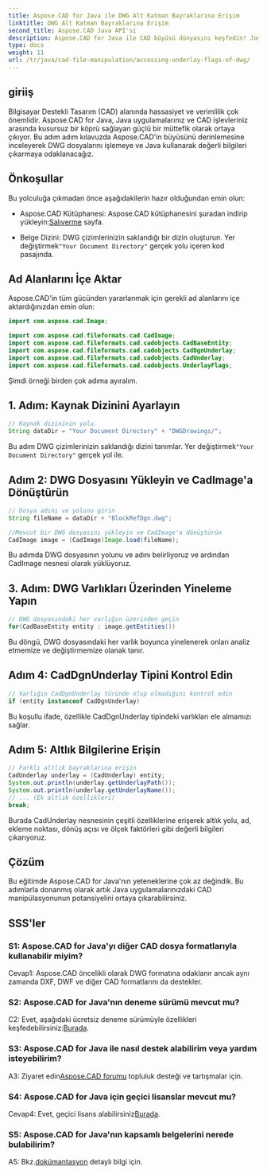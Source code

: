 ```yaml
---
title: Aspose.CAD for Java ile DWG Alt Katman Bayraklarına Erişim
linktitle: DWG Alt Katman Bayraklarına Erişim
second_title: Aspose.CAD Java API'si
description: Aspose.CAD for Java ile CAD büyüsü dünyasını keşfedin! Java uygulamalarınızda DWG dosyalarını zahmetsizce kullanın.
type: docs
weight: 11
url: /tr/java/cad-file-manipulation/accessing-underlay-flags-of-dwg/
---
```

## giriiş

Bilgisayar Destekli Tasarım (CAD) alanında hassasiyet ve verimlilik çok önemlidir. Aspose.CAD for Java, Java uygulamalarınız ve CAD işlevleriniz arasında kusursuz bir köprü sağlayan güçlü bir müttefik olarak ortaya çıkıyor. Bu adım adım kılavuzda Aspose.CAD'in büyüsünü derinlemesine inceleyerek DWG dosyalarını işlemeye ve Java kullanarak değerli bilgileri çıkarmaya odaklanacağız.

## Önkoşullar

Bu yolculuğa çıkmadan önce aşağıdakilerin hazır olduğundan emin olun:

-  Aspose.CAD Kütüphanesi: Aspose.CAD kütüphanesini şuradan indirip yükleyin:[Salıverme](https://releases.aspose.com/cad/java/) sayfa.

-  Belge Dizini: DWG çizimlerinizin saklandığı bir dizin oluşturun. Yer değiştirmek`"Your Document Directory"` gerçek yolu içeren kod pasajında.

## Ad Alanlarını İçe Aktar

Aspose.CAD'in tüm gücünden yararlanmak için gerekli ad alanlarını içe aktardığınızdan emin olun:

```java
import com.aspose.cad.Image;

import com.aspose.cad.fileformats.cad.CadImage;
import com.aspose.cad.fileformats.cad.cadobjects.CadBaseEntity;
import com.aspose.cad.fileformats.cad.cadobjects.CadDgnUnderlay;
import com.aspose.cad.fileformats.cad.cadobjects.CadUnderlay;
import com.aspose.cad.fileformats.cad.cadobjects.UnderlayFlags;
```

Şimdi örneği birden çok adıma ayıralım.

## 1. Adım: Kaynak Dizinini Ayarlayın

```java
// Kaynak dizininin yolu.
String dataDir = "Your Document Directory" + "DWGDrawings/";
```

 Bu adım DWG çizimlerinizin saklandığı dizini tanımlar. Yer değiştirmek`"Your Document Directory"` gerçek yol ile.

## Adım 2: DWG Dosyasını Yükleyin ve CadImage'a Dönüştürün

```java
// Dosya adını ve yolunu girin
String fileName = dataDir + "BlockRefDgn.dwg";

//Mevcut bir DWG dosyasını yükleyin ve CadImage'a dönüştürün
CadImage image = (CadImage)Image.load(fileName);
```

Bu adımda DWG dosyasının yolunu ve adını belirliyoruz ve ardından CadImage nesnesi olarak yüklüyoruz.

## 3. Adım: DWG Varlıkları Üzerinden Yineleme Yapın

```java
// DWG dosyasındaki her varlığın üzerinden geçin
for(CadBaseEntity entity : image.getEntities())
```

Bu döngü, DWG dosyasındaki her varlık boyunca yinelenerek onları analiz etmemize ve değiştirmemize olanak tanır.

## Adım 4: CadDgnUnderlay Tipini Kontrol Edin

```java
// Varlığın CadDgnUnderlay türünde olup olmadığını kontrol edin
if (entity instanceof CadDgnUnderlay)
```

Bu koşullu ifade, özellikle CadDgnUnderlay tipindeki varlıkları ele almamızı sağlar.

## Adım 5: Altlık Bilgilerine Erişin

```java
// Farklı altlık bayraklarına erişin
CadUnderlay underlay = (CadUnderlay) entity;
System.out.println(underlay.getUnderlayPath());
System.out.println(underlay.getUnderlayName());
// ... (Ek altlık özellikleri)
break;
```

Burada CadUnderlay nesnesinin çeşitli özelliklerine erişerek altlık yolu, ad, ekleme noktası, dönüş açısı ve ölçek faktörleri gibi değerli bilgileri çıkarıyoruz.

## Çözüm

Bu eğitimde Aspose.CAD for Java'nın yeteneklerine çok az değindik. Bu adımlarla donanmış olarak artık Java uygulamalarınızdaki CAD manipülasyonunun potansiyelini ortaya çıkarabilirsiniz.

## SSS'ler

### S1: Aspose.CAD for Java'yı diğer CAD dosya formatlarıyla kullanabilir miyim?

Cevap1: Aspose.CAD öncelikli olarak DWG formatına odaklanır ancak aynı zamanda DXF, DWF ve diğer CAD formatlarını da destekler.

### S2: Aspose.CAD for Java'nın deneme sürümü mevcut mu?

 C2: Evet, aşağıdaki ücretsiz deneme sürümüyle özellikleri keşfedebilirsiniz:[Burada](https://releases.aspose.com/).

### S3: Aspose.CAD for Java ile nasıl destek alabilirim veya yardım isteyebilirim?

 A3: Ziyaret edin[Aspose.CAD forumu](https://forum.aspose.com/c/cad/19) topluluk desteği ve tartışmalar için.

### S4: Aspose.CAD for Java için geçici lisanslar mevcut mu?

 Cevap4: Evet, geçici lisans alabilirsiniz[Burada](https://purchase.aspose.com/temporary-license/).

### S5: Aspose.CAD for Java'nın kapsamlı belgelerini nerede bulabilirim?

 A5: Bkz.[dokümantasyon](https://reference.aspose.com/cad/java/) detaylı bilgi için.